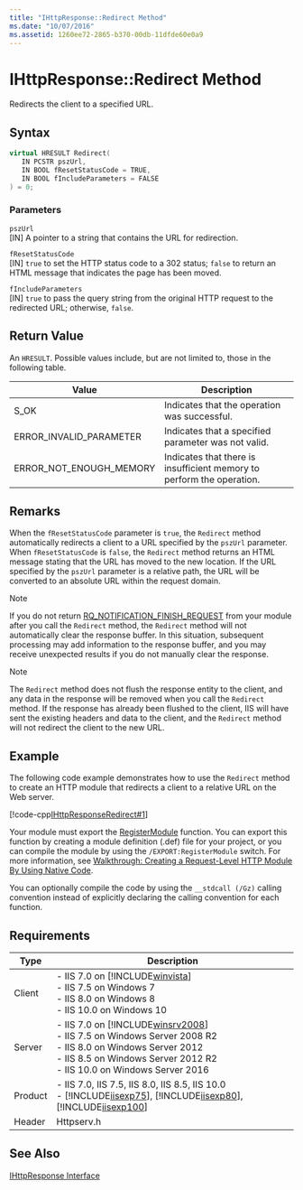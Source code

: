 ```yaml
---
title: "IHttpResponse::Redirect Method"
ms.date: "10/07/2016"
ms.assetid: 1260ee72-2865-b370-00db-11dfde60e0a9
---
```

# IHttpResponse::Redirect Method
Redirects the client to a specified URL.  
  
## Syntax  
  
```cpp  
virtual HRESULT Redirect(  
   IN PCSTR pszUrl,  
   IN BOOL fResetStatusCode = TRUE,  
   IN BOOL fIncludeParameters = FALSE  
) = 0;  
```  
  
### Parameters  
 `pszUrl`  
 [IN] A pointer to a string that contains the URL for redirection.  
  
 `fResetStatusCode`  
 [IN] `true` to set the HTTP status code to a 302 status; `false` to return an HTML message that indicates the page has been moved.  
  
 `fIncludeParameters`  
 [IN] `true` to pass the query string from the original HTTP request to the redirected URL; otherwise, `false`.  
  
## Return Value  
 An `HRESULT`. Possible values include, but are not limited to, those in the following table.  
  
|Value|Description|  
|-----------|-----------------|  
|S_OK|Indicates that the operation was successful.|  
|ERROR_INVALID_PARAMETER|Indicates that a specified parameter was not valid.|  
|ERROR_NOT_ENOUGH_MEMORY|Indicates that there is insufficient memory to perform the operation.|  
  
## Remarks  
 When the `fResetStatusCode` parameter is `true`, the `Redirect` method automatically redirects a client to a URL specified by the `pszUrl` parameter. When `fResetStatusCode` is `false`, the `Redirect` method returns an HTML message stating that the URL has moved to the new location. If the URL specified by the `pszUrl` parameter is a relative path, the URL will be converted to an absolute URL within the request domain.  
  
> [!NOTE]
>  If you do not return [RQ_NOTIFICATION_FINISH_REQUEST](../../web-development-reference/native-code-api-reference/request-notification-status-enumeration.md) from your module after you call the `Redirect` method, the `Redirect` method will not automatically clear the response buffer. In this situation, subsequent processing may add information to the response buffer, and you may receive unexpected results if you do not manually clear the response.  
  
> [!NOTE]
> The `Redirect` method does not flush the response entity to the client, and any data in the response will be removed when you call the `Redirect` method. If the response has already been flushed to the client, IIS will have sent the existing headers and data to the client, and the `Redirect` method will not redirect the client to the new URL.  
  
## Example  
 The following code example demonstrates how to use the `Redirect` method to create an HTTP module that redirects a client to a relative URL on the Web server.  
  
 [!code-cpp[IHttpResponseRedirect#1](../../../samples/snippets/cpp/VS_Snippets_IIS/IIS7/IHttpResponseRedirect/cpp/IHttpResponseRedirect.cpp#1)]  
  
 Your module must export the [RegisterModule](../../web-development-reference/native-code-api-reference/pfn-registermodule-function.md) function. You can export this function by creating a module definition (.def) file for your project, or you can compile the module by using the `/EXPORT:RegisterModule` switch. For more information, see [Walkthrough: Creating a Request-Level HTTP Module By Using Native Code](../../web-development-reference/native-code-development-overview/walkthrough-creating-a-request-level-http-module-by-using-native-code.md).  
  
 You can optionally compile the code by using the `__stdcall (/Gz)` calling convention instead of explicitly declaring the calling convention for each function.  
  
## Requirements  
  
|Type|Description|  
|----------|-----------------|  
|Client|-   IIS 7.0 on [!INCLUDE[winvista](../../wmi-provider/includes/winvista-md.md)]<br />-   IIS 7.5 on Windows 7<br />-   IIS 8.0 on Windows 8<br />-   IIS 10.0 on Windows 10|  
|Server|-   IIS 7.0 on [!INCLUDE[winsrv2008](../../wmi-provider/includes/winsrv2008-md.md)]<br />-   IIS 7.5 on Windows Server 2008 R2<br />-   IIS 8.0 on Windows Server 2012<br />-   IIS 8.5 on Windows Server 2012 R2<br />-   IIS 10.0 on Windows Server 2016|  
|Product|-   IIS 7.0, IIS 7.5, IIS 8.0, IIS 8.5, IIS 10.0<br />-   [!INCLUDE[iisexp75](../../web-development-reference/native-code-api-reference/includes/iisexp75-md.md)], [!INCLUDE[iisexp80](../../web-development-reference/native-code-api-reference/includes/iisexp80-md.md)], [!INCLUDE[iisexp100](../../web-development-reference/native-code-api-reference/includes/iisexp100-md.md)]|  
|Header|Httpserv.h|  
  
## See Also  
 [IHttpResponse Interface](../../web-development-reference/native-code-api-reference/ihttpresponse-interface.md)